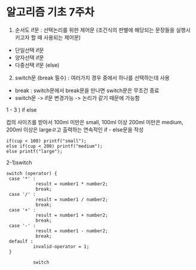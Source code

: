 # 알고리즘 기초 7주차
 
 1) 순서도 if문 : 선택논리를 위한 제어문 (조건식의 판별에 해당되는 문장들을 실행시키고자 할 때 사용되는 제어문)
  - 단일선택 if문
  - 양자선택 if문
  - 다중선택 if문 (else)

 2) switch문 (break 필수) : 여러가지 경우 중에서 하나를 선택하는데 사용
  - break : switch문에서 break문을 만나면 switch문은 무조건 종료
  - switch문 -> if문 변경가능 -> 논리가 같기 때문에 가능함 
 
  1 - 3 ) 
  if else
  
  컵의 사이즈를 받아서 100ml 미만은 small, 100ml 이상 200ml 미만은 medium, 200ml 이상은 largeㄹ고 출력하는 연속적인 if - else문을 작성
  
  ```
  if(cup < 100) printf("small");
  else if(cup < 200) printf("medium");
  else printf("large");
  ```
  
  2-1)switch
  
  ```
  switch (operator) {
   case '*' : 
             result = number1 * number2;
             break;
   case '/' : 
             result = number1 / number2;
             break;             
   case '+' : 
             result = number1 + number2;
             break;
   case '-' : 
             result = number1 - number2;
             break;      
   defaulf :
            invalid-operator = 1;
   }
            
            switch
   ```
